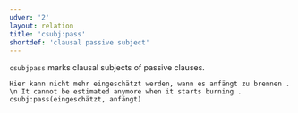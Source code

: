 ```yaml
---
udver: '2'
layout: relation
title: 'csubj:pass'
shortdef: 'clausal passive subject'
---
```


`csubjpass` marks clausal subjects of passive clauses.

~~~ sdparse
Hier kann nicht mehr eingeschätzt werden, wann es anfängt zu brennen . \n It cannot be estimated anymore when it starts burning .
csubj:pass(eingeschätzt, anfängt)
~~~

<!-- Interlanguage links updated Út zář 29 18:41:17 CEST 2020 -->
